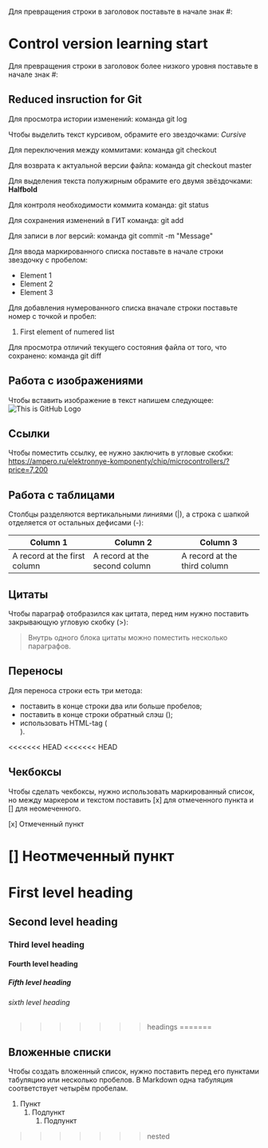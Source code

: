 Для превращения строки в заголовок поставьте в начале знак #:
# Control version learning start

Для превращения строки в заголовок более низкого уровня поставьте в начале знак #:

## Reduced insruction for Git

Для просмотра истории изменений: команда git log

Чтобы выделить текст курсивом, обрамите его звездочками:
*Cursive*

Для переключения между коммитами: команда git checkout

Для возврата к актуальной версии файла: команда git checkout master

Для выделения текста полужирным обрамите его двумя звёздочками:
**Halfbold**

Для контроля необходимости коммита команда: git status

Для сохранения изменений в ГИТ команда: git add

Для записи в лог версий: команда git commit -m "Message"

Для ввода маркированного списка поставьте в начале строки звездочку с пробелом:
* Element 1
* Element 2
* Element 3

Для добавления нумерованного списка вначале строки поставьте номер с точкой и пробел:
1. First element of numered list

Для просмотра отличий текущего состояния файла от того, что сохранено: команда git diff

## Работа с изображениями

Чтобы вставить изображение в текст напишем следующее:
![This is GitHub Logo](GitHub-Logo.png)

## Ссылки

Чтобы поместить ссылку, ее нужно заключить в угловые скобки:
<https://ampero.ru/elektronnye-komponenty/chip/microcontrollers/?price=7,200>

## Работа с таблицами

Столбцы разделяются вертикальными линиями (|), а строка с шапкой отделяется от остальных дефисами (-):

|Column 1|Column 2|Column 3|
|--|--|--|
|A record at the first column|A record at the second column|A record at the third column|

## Цитаты

Чтобы параграф отобразился как цитата, перед ним нужно поставить закрывающую угловую скобку (>):
> Внутрь одного блока цитаты можно поместить несколько параграфов.

## Переносы

Для переноса строки есть три метода:

* поставить в конце строки два или больше пробелов;
* поставить в конце строки обратный слэш (\);
* использовать HTML-tag (<br>).

<<<<<<< HEAD
<<<<<<< HEAD
## Чекбоксы
Чтобы сделать чекбоксы, нужно использовать маркированный список, но между маркером и текстом поставить [x] для отмеченного пункта и [] для неомеченного.

[x] Отмеченный пункт

[] Неотмеченный пункт
=======
# First level heading
## Second level heading
### Third level heading
#### Fourth level heading
##### Fifth level heading
###### sixth level heading
>>>>>>> headings
=======
## Вложенные списки
Чтобы создать вложенный список, нужно поставить  перед его пунктами табуляцию или несколько пробелов. В Markdown одна табуляция соответствует четырём пробелам.

1. Пункт
    1. Подпункт
        1. Подпункт

>>>>>>> nested
